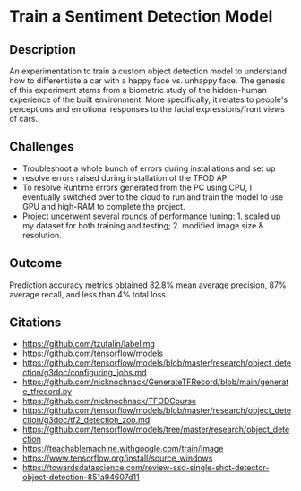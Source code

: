 # Train a Sentiment Detection Model


## Description
An experimentation to train a custom object detection model to understand how to differentiate a car with a happy face vs. unhappy face. The genesis of this experiment stems from a biometric study of the hidden-human experience of the built environment. More specifically, it relates to people's perceptions and emotional responses to the facial expressions/front views of cars. 

## Challenges
- Troubleshoot a whole bunch of errors during installations and set up
- resolve errors raised during installation of the TFOD API
- To resolve Runtime errors generated from the PC using CPU, I eventually switched over to the cloud to run and train the model to use GPU and high-RAM to complete the project.
- Project underwent several rounds of performance tuning: 1. scaled up my dataset for both training and testing; 2. modified image size & resolution.


## Outcome
Prediction accuracy metrics obtained 82.8% mean average precision, 87% average recall, and less than 4% total loss.


## Citations
*	https://github.com/tzutalin/labelimg
*	https://github.com/tensorflow/models
*	https://github.com/tensorflow/models/blob/master/research/object_detection/g3doc/configuring_jobs.md
*	https://github.com/nicknochnack/GenerateTFRecord/blob/main/generate_tfrecord.py
*	https://github.com/nicknochnack/TFODCourse
*	https://github.com/tensorflow/models/blob/master/research/object_detection/g3doc/tf2_detection_zoo.md
*	https://github.com/tensorflow/models/tree/master/research/object_detection
*	https://teachablemachine.withgoogle.com/train/image
*	https://www.tensorflow.org/install/source_windows
*	https://towardsdatascience.com/review-ssd-single-shot-detector-object-detection-851a94607d11
